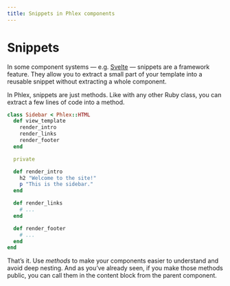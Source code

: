 ```yaml
---
title: Snippets in Phlex components
---
```


# Snippets

In some component systems — e.g. [Svelte](https://svelte.dev/docs/svelte/snippet) — snippets are a framework feature. They allow you to extract a small part of your template into a reusable snippet without extracting a whole component.

In Phlex, snippets are just methods. Like with any other Ruby class, you can extract a few lines of code into a method.

```ruby
class Sidebar < Phlex::HTML
  def view_template
    render_intro
    render_links
    render_footer
  end

  private

  def render_intro
    h2 "Welcome to the site!"
    p "This is the sidebar."
  end

  def render_links
    # ...
  end

  def render_footer
    # ...
  end
end
```

That’s it. Use _methods_ to make your components easier to understand and avoid deep nesting. And as you’ve already seen, if you make those methods public, you can call them in the content block from the parent component.
